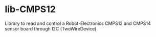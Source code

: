 # lib-CMPS12
Library to read and control a Robot-Electronics CMPS12 and CMPS14 sensor board through I2C (TwoWireDevice)
